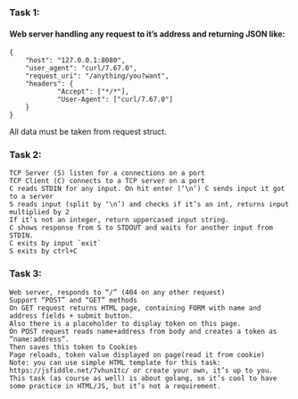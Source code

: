 ### Task 1:
#### Web server handling any request to it’s address and returning JSON like:
	{
  		"host": "127.0.0.1:8080",
  		"user_agent": "curl/7.67.0",
 	 	"request_uri": "/anything/you?want",
  		"headers": {
    			"Accept": ["*/*"],
    			"User-Agent": ["curl/7.67.0"]
 		}
	}
All data must be taken from request struct.
### Task 2:
	TCP Server (S) listen for a connections on a port
	TCP Client (C) connects to a TCP server on a port 
	C reads STDIN for any input. On hit enter (‘\n’) C sends input it got to a server
	S reads input (split by ‘\n’) and checks if it’s an int, returns input multiplied by 2
	If it’s not an integer, return uppercased input string.
	C shows response from S to STDOUT and waits for another input from STDIN.
	C exits by input `exit`
	S exits by ctrl+C
### Task 3:
	Web server, responds to “/” (404 on any other request)
	Support “POST” and “GET” methods
	On GET request returns HTML page, containing FORM with name and address fields + submit button. 
	Also there is a placeholder to display token on this page.
	On POST request reads name+address from body and creates a token as “name:address”. 
	Then saves this token to Cookies
	Page reloads, token value displayed on page(read it from cookie)
	Note: you can use simple HTML template for this task: https://jsfiddle.net/7vhun1tc/ or create your own, it’s up to you. This task (as course as well) is about golang, so it’s cool to have some practice in HTML/JS, but it’s not a requirement.
